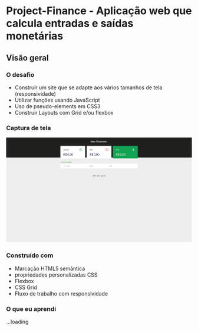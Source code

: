 # 
# Project-Finance - Aplicação web que calcula entradas e saídas monetárias

## Visão geral

### O desafio

- Construir um site que se adapte aos vários tamanhos de tela (responsividade)
- Utilizar funções usando JavaScript
- Uso de pseudo-elements em CSS3
- Construir Layouts com Grid e/ou flexbox



### Captura de tela

![Design da página inicial](./screenshots/inicio.png)


### Construído com

- Marcação HTML5 semântica
- propriedades personalizadas CSS
- Flexbox
- CSS Grid
- Fluxo de trabalho com responsividade


### O que eu aprendi

...loading
  
    
